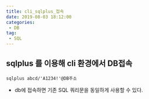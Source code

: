 ```yaml
---
title: cli_sqlplus_접속
date: 2019-08-03 18:12:00
categories:
 - DB
tag:
 - SQL
---
```


## sqlplus 를 이용해 cli 환경에서 DB접속

```
sqlplus abcd/'A1234!'@DB주소
```

- db에 접속하면 기존 SQL 쿼리문을 동일하게 사용할 수 있다.

